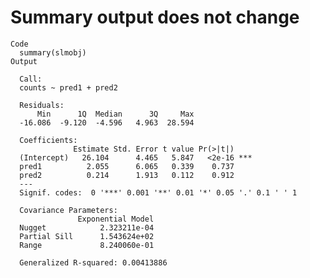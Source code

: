 # Summary output does not change

    Code
      summary(slmobj)
    Output
      
      Call:
      counts ~ pred1 + pred2
      
      Residuals:
          Min      1Q  Median      3Q     Max 
      -16.086  -9.120  -4.596   4.963  28.594 
      
      Coefficients:
                  Estimate Std. Error t value Pr(>|t|)    
      (Intercept)   26.104      4.465   5.847   <2e-16 ***
      pred1          2.055      6.065   0.339    0.737    
      pred2          0.214      1.913   0.112    0.912    
      ---
      Signif. codes:  0 '***' 0.001 '**' 0.01 '*' 0.05 '.' 0.1 ' ' 1
      
      Covariance Parameters:
                   Exponential Model
      Nugget            2.323211e-04
      Partial Sill      1.543624e+02
      Range             8.240060e-01
      
      Generalized R-squared: 0.00413886 

